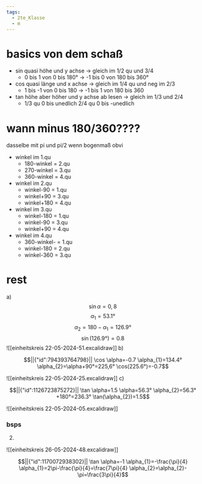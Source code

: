 ```yaml
---
tags:
  - 2te_Klasse
  - m
---
```

# basics von dem schaß

- sin quasi höhe und y achse → gleich im 1/2 qu und 3/4
	- 0 bis 1 von 0 bis 180° → -1 bis 0 von 180 bis 360°
- cos quasi länge und x achse → gleich im 1/4 qu und neg im 2/3 
	- 1 bis -1 von 0 bis 180 → -1 bis 1 von 180 bis 360
- tan höhe aber höher und y achse ab lesen → gleich im 1/3 und 2/4
	- 1/3 qu 0 bis unedlich 2/4 qu 0 bis -unedlich

# wann minus 180/360????
dasselbe mit pi und pi/2 wenn bogenmaß obvi
- winkel im 1.qu
	- 180-winkel = 2.qu
	- 270-winkel = 3.qu
	- 360-winkel = 4.qu
- winkel im 2.qu
	- winkel-90 = 1.qu	
	- winkel+90 = 3.qu
	- winkel+180 = 4.qu
- winkel im 3.qu
	- winkel-180 = 1.qu	
	- winkel-90 = 3.qu
	- winkel+90 = 4.qu
- winkel im 4.qu
	- 360-winkel- = 1.qu	
	- winkel-180 = 2.qu
	- winkel-360 = 3.qu
# rest
a) $$\sin \alpha = 0,8$$ $$\alpha_{1}=53.1°$$$$\alpha_{2}=180-\alpha_{1}=126.9°$$ $$\sin(126.9°)=0.8$$
![[einheitskreis 22-05-2024-51.excalidraw]]
b)
```math
||{"id":794393764798}||

\cos \alpha=-0.7
\alpha_{1}=134.4°
\alpha_{2}=\alpha+90°=225,6°
\cos(225.6°)=-0.7
```
![[einheitskreis 22-05-2024-25.excalidraw]]
c)
```math
||{"id":1126723875272}||

\tan \alpha=1.5
\alpha=56.3°
\alpha_{2}=56.3°+180°=236.3°
\tan(\alpha_{2})=1.5
```
![[einheitskreis 22-05-2024-05.excalidraw]]
### bsps
2)
![[einheitskreis 26-05-2024-48.excalidraw]]
```math
||{"id":1170072938302}||

\tan \alpha=-1
\alpha_{1}=-\frac{\pi}{4}
\alpha_{1}=2\pi-\frac{\pi}{4}=\frac{7\pi}{4}
\alpha_{2}=\alpha_{2}-\pi=\frac{3\pi}{4}
```

